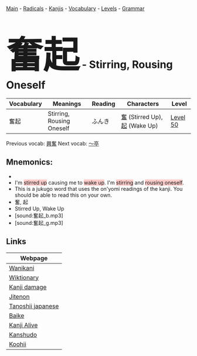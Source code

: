 <style> bigfont {font-size: 100px}</style>
[Main](../README.md) -
[Radicals](../radicals.md) -
[Kanjis](../kanjis.md) -
[Vocabulary](../vocabulary.md) -
[Levels](../levels.md) -
[Grammar](../grammar.md)
# <bigfont> 奮起</bigfont> - Stirring, Rousing Oneself 

| Vocabulary | Meanings | Reading | Characters | Level |
| --- | --- | --- | --- | --- |
| 奮起 | Stirring, Rousing Oneself | ふんき |  [奮](../kanjis/奮.md) (Stirred Up), [起](../kanjis/起.md) (Wake Up) | [Level 50](../levels/wk_level50.md) |

Previous vocab: [興奮](興奮.md) Next vocab: [〜亭](〜亭.md) 

## Mnemonics:

* 
* I'm <span style="background-color:#ffcccb"> stirred up</span> causing me to <span style="background-color:#ffcccb"> wake up</span>. I'm <span style="background-color:#ffcccb"> stirring</span> and <span style="background-color:#ffcccb"> rousing oneself</span>.
* This is a jukugo word that uses the on'yomi readings of the kanji. You should be able to read this on your own.
* 奮, 起
* Stirred Up, Wake Up
* [sound:奮起_b.mp3]
* [sound:奮起_g.mp3]


## Links 

| Webpage |
| --- |
| [Wanikani          ](https://www.wanikani.com/kanji/奮起) |
| [Wiktionary        ](https://en.wiktionary.org/wiki/奮起) |
| [Kanji damage      ](http://www.kanjidamage.com/kanji/search?utf8=✓&q=奮起) |
| [Jitenon           ](https://jitenon.com/kanji/奮起) |
| [Tanoshii japanese ](https://www.tanoshiijapanese.com/dictionary/kanji.cfm?k=奮起) |
| [Baike             ](https://baike.baidu.com/item/奮起) |
| [Kanji Alive       ](https://app.kanjialive.com/奮起) |
| [Kanshudo          ](https://www.kanshudo.com/searchmn?q=奮起) |
| [Koohii            ](https://kanji.koohii.com/study/kanji/奮起) |
